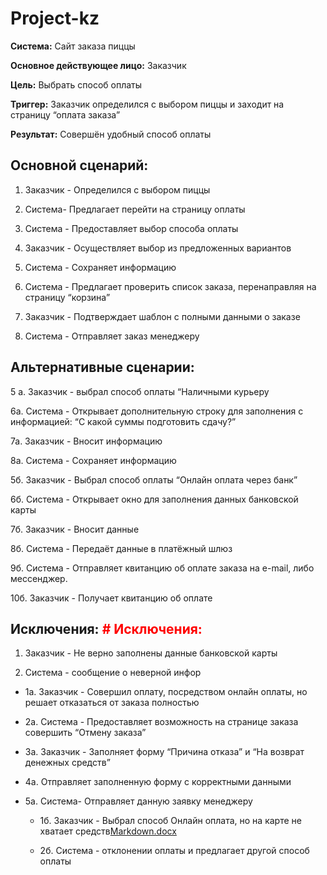# Project-kz
**Система:** Сайт заказа пиццы

**Основное действующее лицо:** Заказчик

**Цель:** Выбрать способ оплаты

**Триггер:** Заказчик определился с выбором пиццы и заходит на страницу “оплата заказа”

**Результат:** Совершён удобный способ оплаты

## Основной сценарий:

1.	Заказчик - Определился с выбором пиццы

2.	Система- Предлагает перейти на страницу оплаты

3.	Система - Предоставляет выбор способа оплаты

4.	Заказчик - Осуществляет выбор из предложенных вариантов

5.	Система - Сохраняет информацию

6.	Система - Предлагает проверить список заказа, перенаправляя на страницу “корзина”

7.	Заказчик - Подтверждает шаблон с полными данными о заказе

8.	Система - Отправляет заказ менеджеру

## Альтернативные сценарии:

5 а. Заказчик - выбрал способ оплаты “Наличными курьеру

6а. Система - Открывает дополнительную строку для заполнения с информацией: “С какой суммы подготовить сдачу?”

7а. Заказчик - Вносит информацию

8а. Система - Сохраняет информацию

5б. Заказчик - Выбрал способ оплаты “Онлайн оплата через банк”

6б. Система - Открывает окно для заполнения данных банковской карты 

7б. Заказчик - Вносит данные

8б. Система - Передаёт данные в платёжный шлюз

9б. Система - Отправляет квитанцию об оплате заказа на e-mail, либо мессенджер.

10б. Заказчик - Получает квитанцию об оплате

## Исключения: <span style="color:red"> # Исключения: </span>

1.	Заказчик - Не верно заполнены данные банковской карты

2. Система -  сообщение о неверной инфор

* 1а. Заказчик - Совершил оплату, посредством онлайн оплаты, но решает отказаться от заказа полностью

* 2а. Система - Предоставляет возможность на странице заказа совершить “Отмену заказа” 

* 3а. Заказчик - Заполняет форму “Причина отказа” и “На возврат денежных средств”

* 4а. Отправляет заполненную форму с корректными данными

* 5а. Система- Отправляет данную заявку менеджеру

   * 1б. Заказчик - Выбрал способ Онлайн оплата, но на карте не хватает средств[Markdown.docx](https://github.com/OlgaKZsmail/Project-kz/files/10201928/Markdown.docx)

   
   * 2б. Система - отклонении оплаты и предлагает другой способ оплаты
   
